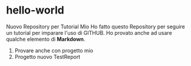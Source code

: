 # hello-world
Nuovo Repository per Tutorial Mio
Ho fatto questo Repository per seguire un tutorial per imparare l'uso di GITHUB.
Ho provato anche ad usare qualche elemento di **Markdown**.
1. Provare anche con progetto mio
2. Progetto nuovo TestReport
